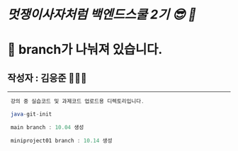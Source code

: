 # ***멋쟁이사자처럼 백엔드스쿨 2기 😎 🦁***
# 🚫 branch가 나눠져 있습니다.

## 작성자 : 김응준 🧑🏻‍💻 


---

```java 
 강의 중 실습코드 및 과제코드 업로드용 디렉토리입니다.

 java-git-init 
 
 main branch : 10.04 생성
 
 miniproject01 branch : 10.14 생성
```
